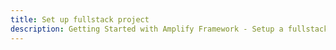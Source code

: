 ```yaml
---
title: Set up fullstack project
description: Getting Started with Amplify Framework - Setup a fullstack project
---
```


<inline-fragment integration="next" src="~/start/getting-started/fragments/next/setup.md"></inline-fragment>
<inline-fragment integration="react" src="~/start/getting-started/fragments/react/setup.md"></inline-fragment>
<inline-fragment integration="react-native" src="~/start/getting-started/fragments/reactnative/setup.md"></inline-fragment>
<inline-fragment integration="angular" src="~/start/getting-started/fragments/angular/setup.md"></inline-fragment>
<inline-fragment integration="ionic" src="~/start/getting-started/fragments/ionic/setup.md"></inline-fragment>
<inline-fragment integration="js" src="~/start/getting-started/fragments/vanillajs/setup.md"></inline-fragment>
<inline-fragment integration="vue" src="~/start/getting-started/fragments/vue/setup.md"></inline-fragment>
<inline-fragment integration="ios" src="~/start/getting-started/fragments/ios/setup.md"></inline-fragment>
<inline-fragment integration="android" src="~/start/getting-started/fragments/android/setup.md"></inline-fragment>
<inline-fragment integration="flutter" src="~/start/getting-started/fragments/flutter/setup.md"></inline-fragment>